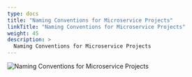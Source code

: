 ```yaml
---
type: docs
title: "Naming Conventions for Microservice Projects"
linkTitle: "Naming Conventions for Microservice Projects"
weight: 45
description: >
  Naming Conventions for Microservice Projects
---
```


![Naming Conventions for Microservice Projects](/images/bootcamp-slides/microservices-bootcamp/Slide45.PNG)

